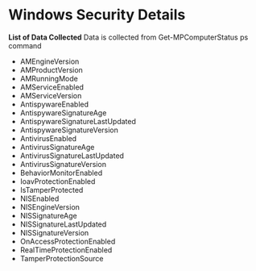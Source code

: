 # Windows Security Details 

**List of Data Collected**
Data is collected from Get-MPComputerStatus ps command
* AMEngineVersion
* AMProductVersion
* AMRunningMode
* AMServiceEnabled
* AMServiceVersion
* AntispywareEnabled
* AntispywareSignatureAge
* AntispywareSignatureLastUpdated
* AntispywareSignatureVersion
* AntivirusEnabled
* AntivirusSignatureAge
* AntivirusSignatureLastUpdated
* AntivirusSignatureVersion
* BehaviorMonitorEnabled
* IoavProtectionEnabled
* IsTamperProtected
* NISEnabled
* NISEngineVersion
* NISSignatureAge
* NISSignatureLastUpdated
* NISSignatureVersion
* OnAccessProtectionEnabled
* RealTimeProtectionEnabled
* TamperProtectionSource



